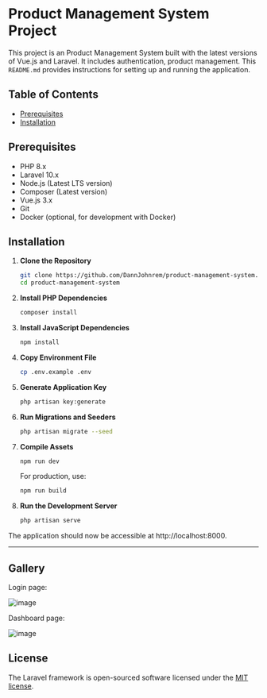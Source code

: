 # Product Management System Project

This project is an Product Management System built with the latest versions of Vue.js and Laravel. It includes authentication, product management. This `README.md` provides instructions for setting up and running the application.

## Table of Contents

- [Prerequisites](#prerequisites)
- [Installation](#installation)

## Prerequisites

- PHP 8.x
- Laravel 10.x
- Node.js (Latest LTS version)
- Composer (Latest version)
- Vue.js 3.x
- Git
- Docker (optional, for development with Docker)

## Installation

1. **Clone the Repository**

    ```bash
   git clone https://github.com/DannJohnrem/product-management-system.git
   cd product-management-system
    ```
2. **Install PHP Dependencies**

    ```bash
    composer install
    ```
3. **Install JavaScript Dependencies**

    ```bash
    npm install
    ```
4. **Copy Environment File**

    ```bash
    cp .env.example .env
    ```
5. **Generate Application Key**

    ```bash
    php artisan key:generate
    ```
6. **Run Migrations and Seeders**

    ```bash
    php artisan migrate --seed
    ```
6. **Compile Assets**

    ```bash
    npm run dev
    ```

    For production, use:

     ```bash
    npm run build
    ```
6. **Run the Development Server**

    ```bash
    php artisan serve
    ```
The application should now be accessible at http://localhost:8000.

<hr>

## Gallery

Login page:

![image](https://github.com/user-attachments/assets/5700410e-5a5e-4d12-9ee7-9461d19cbfdb)

Dashboard page:

![image](https://github.com/user-attachments/assets/9da30683-7bd6-429b-b2cc-b7c12cdd8f38)


## License

The Laravel framework is open-sourced software licensed under the [MIT license](https://opensource.org/licenses/MIT).


